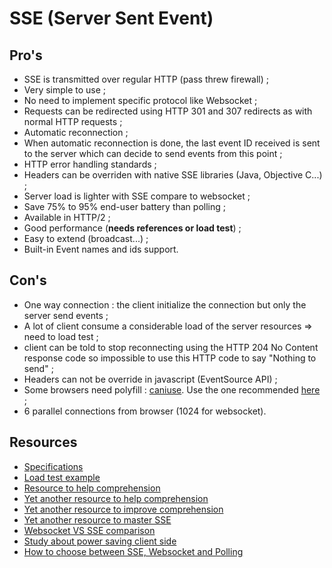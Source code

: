 # SSE (Server Sent Event)

## Pro's
- SSE is transmitted over regular HTTP (pass threw firewall) ;
- Very simple to use ;
- No need to implement specific protocol like Websocket ;
- Requests can be redirected using HTTP 301 and 307 redirects as with normal HTTP requests ;
- Automatic reconnection ;
- When automatic reconnection is done, the last event ID received is sent to the server which can decide to send events from this point ;
- HTTP error handling standards ;
- Headers can be overriden with native SSE libraries (Java, Objective C...) ;
- Server load is lighter with SSE compare to websocket ;
- Save 75% to 95%  end-user battery than polling ;
- Available in HTTP/2 ;
- Good performance (**needs references or load test**) ;
- Easy to extend (broadcast...) ;
- Built-in Event names and ids support.

## Con's
- One way connection : the client initialize the connection but only the server send events ;
- A lot of client consume a considerable load of the server resources => need to load test ;
- client can be told to stop reconnecting using the HTTP 204 No Content response code so impossible to use this HTTP code to say "Nothing to send" ;
- Headers can not be override in javascript (EventSource API) ;
- Some browsers need polyfill : [caniuse](https://caniuse.com/#search=server%20sent%20event). Use the one recommended [here](https://apifriends.com/api-streaming/server-sent-events/) ;
- 6 parallel connections from browser (1024 for websocket).

## Resources
- [Specifications](https://html.spec.whatwg.org/multipage/server-sent-events.html#parsing-an-event-stream)
- [Load test example](https://www.blazemeter.com/blog/how-to-load-test-sse-services-with-jmeter/)
- [Resource to help comprehension](https://apifriends.com/api-streaming/server-sent-events/)
- [Yet another resource to help comprehension](https://apifriends.com/api-streaming/push-sse-vs-websockets/)
- [Yet another resource to improve comprehension](https://medium.com/conectric-networks/a-look-at-server-sent-events-54a77f8d6ff7)
- [Yet another resource to master SSE](https://building.lang.ai/our-journey-from-websockets-to-http-2-4d069c54effd)
- [Websocket VS SSE comparison](https://apifriends.com/api-streaming/push-sse-vs-websockets/)
- [Study about power saving client side](https://www.researchgate.net/publication/256453451_The_Comparison_of_Impacts_to_Android_Phone_Battery_between_Polling_Data_and_Pushing_Data)
- [How to choose between SSE, Websocket and Polling](https://blog.stanko.io/do-you-really-need-websockets-343aed40aa9b)